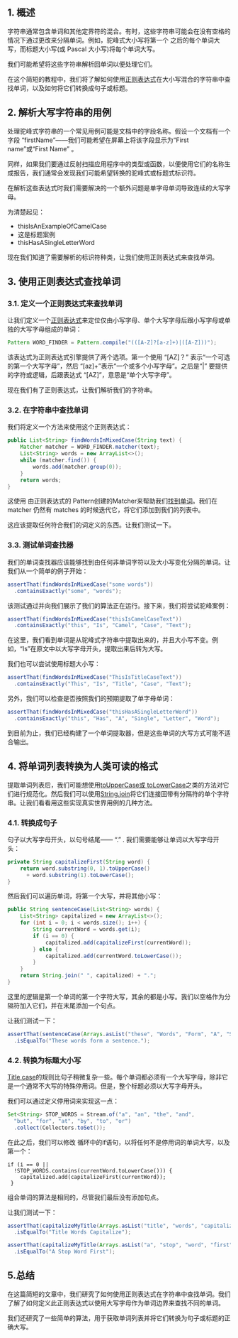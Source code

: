 ## 1. 概述

字符串通常包含单词和其他定界符的混合。有时，这些字符串可能会在没有空格的情况下通过更改来分隔单词。例如，驼峰式大小写将第一个 之后的每个单词大写，而标题大小写(或 Pascal 大小写)将每个单词大写。

我们可能希望将这些字符串解析回单词以便处理它们。

在这个简短的教程中，我们将了解如何使用[正则表达式](https://www.baeldung.com/regular-expressions-java)在大小写混合的字符串中查找单词，以及如何将它们转换成句子或标题。

## 2. 解析大写字符串的用例

处理驼峰式字符串的一个常见用例可能是文档中的字段名称。假设一个文档有一个字段 “firstName”——我们可能希望在屏幕上将该字段显示为“First name”或“First Name” 。

同样，如果我们要通过反射扫描应用程序中的类型或函数，以便使用它们的名称生成报告，我们通常会发现我们可能希望转换的驼峰式或标题式标识符。

在解析这些表达式时我们需要解决的一个额外问题是单字母单词导致连续的大写字母。

为清楚起见：

-   thisIsAnExampleOfCamelCase
-   这是标题案例
-   thisHasASingleLetterWord

现在我们知道了需要解析的标识符种类，让我们使用正则表达式来查找单词。

## 3. 使用正则表达式查找单词

### 3.1. 定义一个正则表达式来查找单词

让我们定义一个[正则表达式](https://www.baeldung.com/tag/regex/)来定位仅由小写字母、单个大写字母后跟小写字母或单独的大写字母组成的单词：

```java
Pattern WORD_FINDER = Pattern.compile("(([A-Z]?[a-z]+)|([A-Z]))");
```

该表达式为正则表达式引擎提供了两个选项。第一个使用 “[AZ]？” 表示“一个可选的第一个大写字母”，然后 “[az]+”表示“一个或多个小写字母”。之后是“|” 要提供的字符或逻辑，后跟表达式 “[AZ]”，意思是“单个大写字母”。

现在我们有了正则表达式，让我们解析我们的字符串。

### 3.2. 在字符串中查找单词

我们将定义一个方法来使用这个正则表达式：

```java
public List<String> findWordsInMixedCase(String text) {
    Matcher matcher = WORD_FINDER.matcher(text);
    List<String> words = new ArrayList<>();
    while (matcher.find()) {
        words.add(matcher.group(0));
    }
    return words;
}
```

这使用 由正则表达式的 Pattern创建的Matcher来帮助我们[找到单词](https://www.baeldung.com/java-matcher-find-vs-matches)。我们在 matcher 仍然有 matches 的时候迭代它，将它们添加到我们的列表中。

这应该提取任何符合我们的词定义的东西。让我们测试一下。

### 3.3. 测试单词查找器

我们的单词查找器应该能够找到由任何非单词字符以及大小写变化分隔的单词。让我们从一个简单的例子开始：

```java
assertThat(findWordsInMixedCase("some words"))
  .containsExactly("some", "words");
```

该测试通过并向我们展示了我们的算法正在运行。接下来，我们将尝试驼峰案例：

```java
assertThat(findWordsInMixedCase("thisIsCamelCaseText"))
  .containsExactly("this", "Is", "Camel", "Case", "Text");
```

在这里，我们看到单词是从驼峰式字符串中提取出来的，并且大小写不变。例如，“Is”在原文中以大写字母开头，提取出来后转为大写。

我们也可以尝试使用标题大小写：

```java
assertThat(findWordsInMixedCase("ThisIsTitleCaseText"))
  .containsExactly("This", "Is", "Title", "Case", "Text");
```

另外，我们可以检查是否按照我们的预期提取了单字母单词：

```java
assertThat(findWordsInMixedCase("thisHasASingleLetterWord"))
  .containsExactly("this", "Has", "A", "Single", "Letter", "Word");
```

到目前为止，我们已经构建了一个单词提取器，但是这些单词的大写方式可能不适合输出。

## 4. 将单词列表转换为人类可读的格式

提取单词列表后，我们可能想使用[toUpperCase或 toLowerCase](https://www.baeldung.com/java-string-convert-case)之类的方法对它们进行规范化。然后我们可以使用[String.join](https://www.baeldung.com/java-strings-concatenation#3stringjoin-java-8)将它们连接回带有分隔符的单个字符串。让我们看看用这些实现真实世界用例的几种方法。

### 4.1. 转换成句子

句子以大写字母开头，以句号结尾—— “.” . 我们需要能够让单词以大写字母开头：

```java
private String capitalizeFirst(String word) {
    return word.substring(0, 1).toUpperCase()
      + word.substring(1).toLowerCase();
}
```

然后我们可以遍历单词，将第一个大写，并将其他小写：

```java
public String sentenceCase(List<String> words) {
    List<String> capitalized = new ArrayList<>();
    for (int i = 0; i < words.size(); i++) {
        String currentWord = words.get(i);
        if (i == 0) {
            capitalized.add(capitalizeFirst(currentWord));
        } else {
            capitalized.add(currentWord.toLowerCase());
        }
    }
    return String.join(" ", capitalized) + ".";
}
```

这里的逻辑是第一个单词的第一个字符大写，其余的都是小写。我们以空格作为分隔符加入它们，并在末尾添加一个句点。

让我们测试一下：

```java
assertThat(sentenceCase(Arrays.asList("these", "Words", "Form", "A", "Sentence")))
  .isEqualTo("These words form a sentence.");
```

### 4.2. 转换为标题大小写

[Title case](https://www.baeldung.com/java-string-title-case)的规则比句子稍微复杂一些。每个单词都必须有一个大写字母，除非它是一个通常不大写的特殊停用词。但是，整个标题必须以大写字母开头。

我们可以通过定义停用词来实现这一点：

```java
Set<String> STOP_WORDS = Stream.of("a", "an", "the", "and", 
  "but", "for", "at", "by", "to", "or")
  .collect(Collectors.toSet());
```

在此之后，我们可以修改 循环中的if语句，以将任何不是停用词的单词大写，以及第一个：

```less
if (i == 0 || 
  !STOP_WORDS.contains(currentWord.toLowerCase())) {
    capitalized.add(capitalizeFirst(currentWord));
 }
```

组合单词的算法是相同的，尽管我们最后没有添加句点。

让我们测试一下：

```java
assertThat(capitalizeMyTitle(Arrays.asList("title", "words", "capitalize")))
  .isEqualTo("Title Words Capitalize");

assertThat(capitalizeMyTitle(Arrays.asList("a", "stop", "word", "first")))
  .isEqualTo("A Stop Word First");
```

## 5.总结

在这篇简短的文章中，我们研究了如何使用正则表达式在字符串中查找单词。我们了解了如何定义此正则表达式以使用大写字母作为单词边界来查找不同的单词。

我们还研究了一些简单的算法，用于获取单词列表并将它们转换为句子或标题的正确大写。